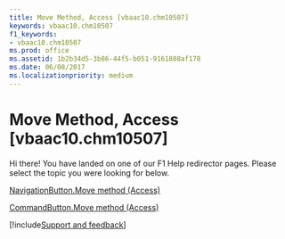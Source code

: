 ```yaml
---
title: Move Method, Access [vbaac10.chm10507]
keywords: vbaac10.chm10507
f1_keywords:
- vbaac10.chm10507
ms.prod: office
ms.assetid: 1b2b34d5-3b86-44f5-b051-9161808af178
ms.date: 06/08/2017
ms.localizationpriority: medium
---
```



# Move Method, Access [vbaac10.chm10507]

Hi there! You have landed on one of our F1 Help redirector pages. Please select the topic you were looking for below.

[NavigationButton.Move method (Access)](https://msdn.microsoft.com/library/c5c1d841-9f1c-4aac-ec27-01257b397c4a%28Office.15%29.aspx)

[CommandButton.Move method (Access)](https://msdn.microsoft.com/library/58c51741-fb49-4b0a-91e0-cb9486808597%28Office.15%29.aspx)

[!include[Support and feedback](~/includes/feedback-boilerplate.md)]